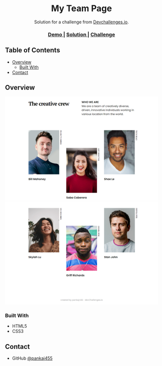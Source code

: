 <!-- Please update value in the {}  -->

<h1 align="center">My Team Page</h1>

<div align="center">
   Solution for a challenge from  <a href="http://devchallenges.io" target="_blank">Devchallenges.io</a>.
</div>

<div align="center">
  <h3>
    <a href="https://pankaj455.github.io/my-team-page/index.html">
      Demo
    </a>
    <span> | </span>
    <a href="https://github.com/pankaj455/pankaj455.github.io/tree/main/my-team-page">
      Solution
    </a>
    <span> | </span>
    <a href="https://devchallenges.io/challenges/hhmesazsqgKXrTkYkt0U">
      Challenge
    </a>
  </h3>
</div>

<!-- TABLE OF CONTENTS -->

## Table of Contents

- [Overview](#overview)
  - [Built With](#built-with)
- [Contact](#contact)

<!-- OVERVIEW -->

## Overview

![screenshot](https://github.com/Pankaj455/pankaj455.github.io/blob/main/my-team-page/screenshots/Screenshot-upper-half.png)
![screenshot](https://github.com/Pankaj455/pankaj455.github.io/blob/main/my-team-page/screenshots/Screenshot-lower-half.png)

### Built With

- HTML5
- CSS3

## Contact

- GitHub [@pankaj455](https://github.com/pankaj455)
